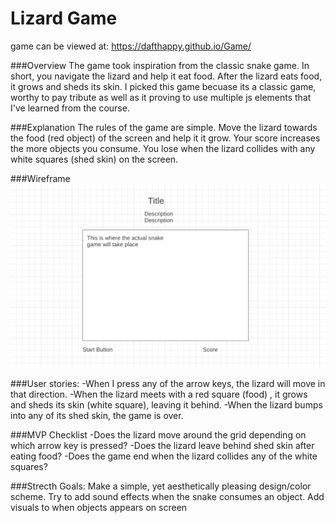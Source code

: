 # Lizard Game

game can be viewed at: https://dafthappy.github.io/Game/

###Overview
The game took inspiration from the classic snake game. In short, you navigate the lizard and help it eat food. After the lizard eats food, it grows and sheds its skin. I picked this game becuase its a classic game, worthy to pay tribute as well as it proving to use multiple js elements that I've learned from the course. 

###Explanation 
The rules of the game are simple. Move the lizard towards the food (red object) of the screen and help it it grow. Your score increases the more objects you consume. You lose when the lizard collides with any white squares (shed skin) on the screen. 

###Wireframe
![Wireframe](Images/SnakeGameWireframe.png)

###User stories: 
-When I press any of the arrow keys, the lizard will move in that direction. 
-When the lizard meets with a red square (food) , it grows and sheds its skin (white square), leaving it behind. 
-When the lizard bumps into any of its shed skin, the game is over.

###MVP Checklist
-Does the lizard move around the grid depending on which arrow key is pressed? 
-Does the lizard leave behind shed skin after eating food?
-Does the game end when the lizard collides any of the white squares?

###Strecth Goals:
Make a simple, yet aesthetically pleasing design/color scheme. 
Try to add sound effects when the snake consumes an object. 
Add visuals to when objects appears on screen 